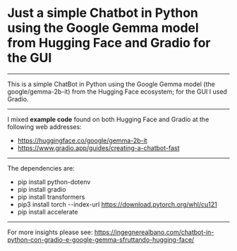 # Just a simple Chatbot in Python using the Google Gemma model from Hugging Face and Gradio for the GUI

***

This is a simple ChatBot in Python using the Google Gemma model (the google/gemma-2b-it) from the Hugging Face ecosystem; for the GUI I used Gradio.

***

I mixed **example code** found on both Hugging Face and Gradio at the following web addresses:
- https://huggingface.co/google/gemma-2b-it
- https://www.gradio.app/guides/creating-a-chatbot-fast

***

The dependencies are:
- pip install python-dotenv
- pip install gradio
- pip install transformers
- pip3 install torch --index-url https://download.pytorch.org/whl/cu121
- pip install accelerate

***

For more insights please see: https://ingegnerealbano.com/chatbot-in-python-con-gradio-e-google-gemma-sfruttando-hugging-face/
